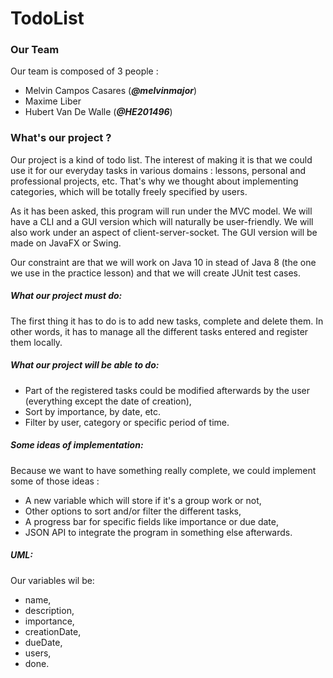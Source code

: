# TodoList

### Our Team

Our team is composed of 3 people :
- Melvin Campos Casares (_**@melvinmajor**_)
- Maxime Liber
- Hubert Van De Walle (_**@HE201496**_)

### What's our project ?

Our project is a kind of todo list.
The interest of making it is that we could use it for our everyday tasks in various domains : lessons, personal and professional projects, etc.
That's why we thought about implementing categories, which will be totally freely specified by users.

As it has been asked, this program will run under the MVC model. We will have a CLI and a GUI version which will naturally be user-friendly.
We will also work under an aspect of client-server-socket.
The GUI version will be made on JavaFX or Swing.

Our constraint are that we will work on Java 10 in stead of Java 8 (the one we use in the practice lesson) and that we will create JUnit test cases.

##### What our project must do:

The first thing it has to do is to add new tasks, complete and delete them. In other words, it has to manage all the different tasks entered and register them locally.

##### What our project will be able to do:

- Part of the registered tasks could be modified afterwards by the user (everything except the date of creation),
- Sort by importance, by date, etc.
- Filter by user, category or specific period of time.

##### Some ideas of implementation:
Because we want to have something really complete, we could implement some of those ideas :

- A new variable which will store if it's a group work or not,
- Other options to sort and/or filter the different tasks,
- A progress bar for specific fields like importance or due date,
- JSON API to integrate the program in something else afterwards.

##### UML:

Our variables wil be:
- name,
- description,
- importance,
- creationDate,
- dueDate,
- users,
- done.